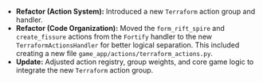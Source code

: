 *   **Refactor (Action System):** Introduced a new `Terraform` action group and handler.
*   **Refactor (Code Organization):** Moved the `form_rift_spire` and `create_fissure` actions from the `Fortify` handler to the new `TerraformActionsHandler` for better logical separation. This included creating a new file `game_app/actions/terraform_actions.py`.
*   **Update:** Adjusted action registry, group weights, and core game logic to integrate the new `Terraform` action group.